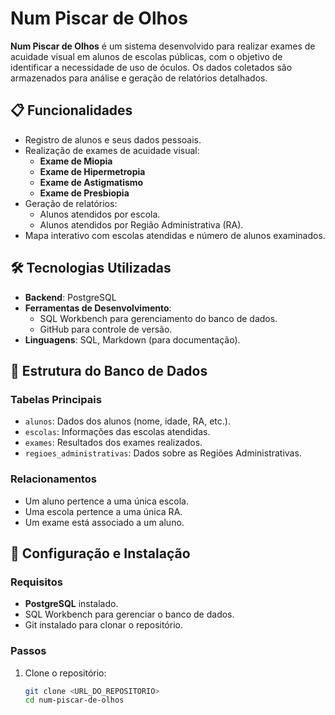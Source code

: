 # Num Piscar de Olhos

**Num Piscar de Olhos** é um sistema desenvolvido para realizar exames de acuidade visual em alunos de escolas públicas, com o objetivo de identificar a necessidade de uso de óculos. Os dados coletados são armazenados para análise e geração de relatórios detalhados.

## 📋 Funcionalidades

- Registro de alunos e seus dados pessoais.
- Realização de exames de acuidade visual:
  - **Exame de Miopia**
  - **Exame de Hipermetropia**
  - **Exame de Astigmatismo**
  - **Exame de Presbiopia**
- Geração de relatórios:
  - Alunos atendidos por escola.
  - Alunos atendidos por Região Administrativa (RA).
- Mapa interativo com escolas atendidas e número de alunos examinados.

## 🛠️ Tecnologias Utilizadas

- **Backend**: PostgreSQL
- **Ferramentas de Desenvolvimento**:
  - SQL Workbench para gerenciamento do banco de dados.
  - GitHub para controle de versão.
- **Linguagens**: SQL, Markdown (para documentação).

## 📂 Estrutura do Banco de Dados

### Tabelas Principais
- `alunos`: Dados dos alunos (nome, idade, RA, etc.).
- `escolas`: Informações das escolas atendidas.
- `exames`: Resultados dos exames realizados.
- `regioes_administrativas`: Dados sobre as Regiões Administrativas.

### Relacionamentos
- Um aluno pertence a uma única escola.
- Uma escola pertence a uma única RA.
- Um exame está associado a um aluno.

## 🚀 Configuração e Instalação

### Requisitos
- **PostgreSQL** instalado.
- SQL Workbench para gerenciar o banco de dados.
- Git instalado para clonar o repositório.

### Passos
1. Clone o repositório:
   ```bash
   git clone <URL_DO_REPOSITORIO>
   cd num-piscar-de-olhos